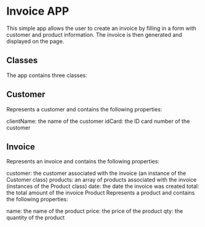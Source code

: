 # Invoice APP

This simple app allows the user to create an invoice by filling in a form with customer and product information. The invoice is then generated and displayed on the page.

## Classes

The app contains three classes:

## Customer

Represents a customer and contains the following properties:

clientName: the name of the customer
idCard: the ID card number of the customer

## Invoice

Represents an invoice and contains the following properties:

customer: the customer associated with the invoice (an instance of the Customer class)
products: an array of products associated with the invoice (instances of the Product class)
date: the date the invoice was created
total: the total amount of the invoice
Product
Represents a product and contains the following properties:

name: the name of the product
price: the price of the product
qty: the quantity of the product
